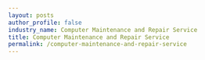 ```yaml
---
layout: posts 
author_profile: false 
industry_name: Computer Maintenance and Repair Service
title: Computer Maintenance and Repair Service
permalink: /computer-maintenance-and-repair-service
---
```

